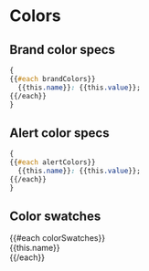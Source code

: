 # Colors

## Brand color specs

```css
{
{{#each brandColors}}
  {{this.name}}: {{this.value}};
{{/each}}
}
```

## Alert color specs

```css
{
{{#each alertColors}}
  {{this.name}}: {{this.value}};
{{/each}}
}
```
## Color swatches

<div class="color-grid">
  {{#each colorSwatches}}
    <div class="color-grid--col-1 swatch-{{this.name}}" style="background-color: {{this.color}};">
      <div>{{this.name}}</div>
    </div>
  {{/each}}
</div>
